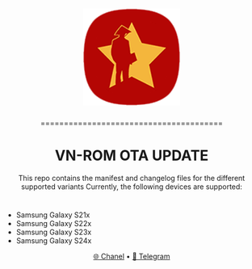 
<h1 align="center">
  <img loading="lazy" src="ic_launcher.png"/>
</h1>

<p align="center">=======================================</p>

<h1 align="center">VN-ROM OTA UPDATE</h1>
<p align="center">This repo contains the manifest and changelog files for the different supported variants
Currently, the following devices are supported:</p> 

#
- Samsung Galaxy S21x
- Samsung Galaxy S22x
- Samsung Galaxy S23x
- Samsung Galaxy S24x

<p align="center">
  <a href="https://t.me/vnromchannel">🌐 Chanel</a>
  •
  <a href="https://t.me/vnromsupporten">💬 Telegram</a>
</p>
